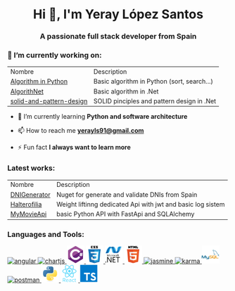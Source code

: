 <h1 align="center">Hi 👋, I'm Yeray López Santos</h1>
<h3 align="center">A passionate full stack developer from Spain</h3>

<h3 align="left">🔭 I’m currently working on:</h3>
<table class="default">
  <tr>
    <td>Nombre</td>
    <td>Description</td>
  </tr>
  <tr>
    <td><a target="_blank" href="https://github.com/yeraxls/algorithm">Algorithm in Python</a></td>
    <td>Basic algorithm in Python  (sort, search...)</td>
  </tr>
  <tr>
    <td><a target="_blank" href="https://github.com/yeraxls/AlgorithmNet">AlgorithNet</a></td>
    <td>Basic algorithm in .Net</td>
  </tr>
  <tr>
    <td><a target="_blank" href="https://github.com/yeraxls/solid-and-pattern-design">solid-and-pattern-design</a></td>
    <td>SOLID pinciples and pattern design in .Net</td>
  </tr>
</table>

- 🌱 I’m currently learning **Python and software architecture**


- 📫 How to reach me **yerayls91@gmail.com**

- ⚡ Fun fact **I always want to learn more**

<h3 align="left">Latest works:</h3>
<table class="default">
  <tr>
    <td>Nombre</td>
    <td>Description</td>
  </tr>
  <tr>
    <td><a target="_blank" href="https://github.com/yeraxls/DNIGenerator">DNIGenerator</a></td>
    <td>Nuget for generate and validate DNIs from Spain</td>
  </tr>
  <tr>
    <td><a target="_blank" href="https://github.com/yeraxls/YerayHalterofilia">Halterofilia</a></td>
    <td>Weight liftinng dedicated Api with jwt and basic log sistem</td>
  </tr>
  <tr>
    <td><a target="_blank" href="https://github.com/yeraxls/my-movie-api">MyMovieApi</a></td>
    <td>basic Python API with FastApi and SQLAlchemy</td>
  </tr>
</table>


<h3 align="left">Languages and Tools:</h3>
<p align="left"> <a href="https://angular.io" target="_blank" rel="noreferrer"> <img src="https://angular.io/assets/images/logos/angular/angular.svg" alt="angular" width="40" height="40"/> </a> <a href="https://www.chartjs.org" target="_blank" rel="noreferrer"> <img src="https://www.chartjs.org/media/logo-title.svg" alt="chartjs" width="40" height="40"/> </a> <a href="https://www.w3schools.com/cs/" target="_blank" rel="noreferrer"> <img src="https://raw.githubusercontent.com/devicons/devicon/master/icons/csharp/csharp-original.svg" alt="csharp" width="40" height="40"/> </a> <a href="https://www.w3schools.com/css/" target="_blank" rel="noreferrer"> <img src="https://raw.githubusercontent.com/devicons/devicon/master/icons/css3/css3-original-wordmark.svg" alt="css3" width="40" height="40"/> </a> <a href="https://dotnet.microsoft.com/" target="_blank" rel="noreferrer"> <img src="https://raw.githubusercontent.com/devicons/devicon/master/icons/dot-net/dot-net-original-wordmark.svg" alt="dotnet" width="40" height="40"/> </a> <a href="https://www.w3.org/html/" target="_blank" rel="noreferrer"> <img src="https://raw.githubusercontent.com/devicons/devicon/master/icons/html5/html5-original-wordmark.svg" alt="html5" width="40" height="40"/> </a> <a href="https://jasmine.github.io/" target="_blank" rel="noreferrer"> <img src="https://www.vectorlogo.zone/logos/jasmine/jasmine-icon.svg" alt="jasmine" width="40" height="40"/> </a> <a href="https://karma-runner.github.io/latest/index.html" target="_blank" rel="noreferrer"> <img src="https://raw.githubusercontent.com/detain/svg-logos/780f25886640cef088af994181646db2f6b1a3f8/svg/karma.svg" alt="karma" width="40" height="40"/> </a> <a href="https://www.mysql.com/" target="_blank" rel="noreferrer"> <img src="https://raw.githubusercontent.com/devicons/devicon/master/icons/mysql/mysql-original-wordmark.svg" alt="mysql" width="40" height="40"/> </a> <a href="https://postman.com" target="_blank" rel="noreferrer"> <img src="https://www.vectorlogo.zone/logos/getpostman/getpostman-icon.svg" alt="postman" width="40" height="40"/> </a> <a href="https://www.python.org" target="_blank" rel="noreferrer"> <img src="https://raw.githubusercontent.com/devicons/devicon/master/icons/python/python-original.svg" alt="python" width="40" height="40"/> </a> <a href="https://reactjs.org/" target="_blank" rel="noreferrer"> <img src="https://raw.githubusercontent.com/devicons/devicon/master/icons/react/react-original-wordmark.svg" alt="react" width="40" height="40"/> </a> <a href="https://www.typescriptlang.org/" target="_blank" rel="noreferrer"> <img src="https://raw.githubusercontent.com/devicons/devicon/master/icons/typescript/typescript-original.svg" alt="typescript" width="40" height="40"/> </a> </p>

